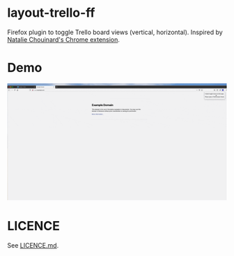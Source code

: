 # layout-trello-ff

Firefox plugin to toggle Trello board views (vertical, horizontal). Inspired by [Natalie Chouinard's Chrome extension](https://github.com/sudonatalie/layout-trello).

# Demo

![demo gif](demo/layout-trello-ff-demo.gif)


# LICENCE

See [LICENCE.md](LICENCE.md).